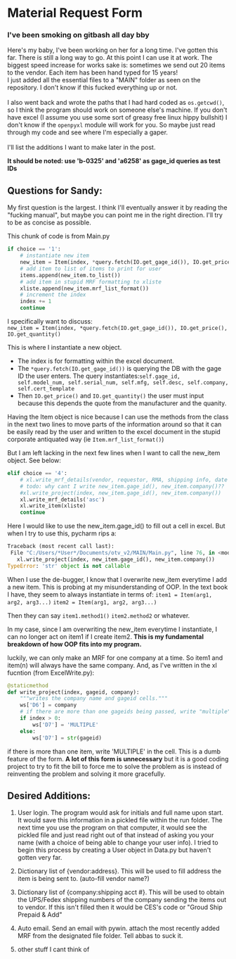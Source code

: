 # Material Request Form
### I've been smoking on gitbash all day bby

Here's my baby, I've been working on her for a long time. I've gotten this far. There is still a long way to go. At this point I can use it at work. The biggest speed increase for works sake is: sometimes we send out 20 items to the vendor. Each item has been hand typed for 15 years!<br/>
 I just added all the essential files to a "MAIN" folder as seen on the repository. I don't know if this fucked everything up or not.<br/><br/> I also went back and wrote the paths that I had hard coded as `os.getcwd()`, so I think the program should work on someone else's machine. If you don't have excel (I assume you use some sort of greasy free linux hippy bullshit) I don't know if the `openpyxl` module will work for you. So maybe just read through my code and see where I'm especially a gaper.<br/><br/> I'll list the additions I want to make later in the post.

__It should be noted: use 'b-0325' and 'a6258' as gage_id queries as test IDs__
## Questions for Sandy:
My first question is the largest. I think I'll eventually answer it by reading the "fucking manual", but maybe you can point me in the right direction. I'll try to be as concise as possible.

This chunk of code is from Main.py
```python
if choice == '1':
    # instantiate new item
    new_item = Item(index, *query.fetch(IO.get_gage_id()), IO.get_price(), IO.get_quantity())
    # add item to list of items to print for user
    items.append(new_item.to_list())
    # add item in stupid MRF formatting to xliste
    xliste.append(new_item.mrf_list_format())
    # increment the index
    index += 1
    continue
```
I specifically want to discuss: <br/>
`new_item = Item(index, *query.fetch(IO.get_gage_id()), IO.get_price(), IO.get_quantity()`

This is where I instantiate a new object.
* The index is for formatting within the excel document.
* The `*query.fetch(IO.get_gage_id())` is querying the DB with the gage ID the user enters.
The query instantiates:`self.gage_id, self.model_num, self.serial_num, self.mfg, self.desc, self.company, self.cert_template`
* Then `IO.get_price()` and `IO.get_quantity()` the user must input because this depends the quote from the manufacturer and the quanity.


Having the Item object is nice because I can use the methods from the class in the next two lines to move parts of the information around so that it can be easily read by the user and written to the excel document in the stupid corporate antiquated way (ie `Item.mrf_list_format()`)

But I am left lacking in the next few lines when I want to call the new_item object. See below:

```python
elif choice == '4':
    # xl.write_mrf_details(vendor, requestor, RMA, shipping info, date requested, date required, cert_type, interval, cal to mfg specs)
    # todo: why cant I write new_item.gage_id(), new_item.company()??
    #xl.write_project(index, new_item.gage_id(), new_item.company())
    xl.write_mrf_details('asc')
    xl.write_item(xliste)
    continue
```
Here I would like to use the new_item.gage_id() to fill out a cell in excel. But when I try to use this, pycharm rips a:
 ```python
Traceback (most recent call last):
  File "C:/Users/*User*/Documents/otv_v2/MAIN/Main.py", line 76, in <module>
    xl.write_project(index, new_item.gage_id(), new_item.company())
TypeError: 'str' object is not callable
```
When I use the de-bugger, I know that I overwrite new_item everytime I add a new item. This is probing at my misunderstanding of OOP. In the text book I have, they seem to always instantiate in terms of: `item1 = Item(arg1, arg2, arg3...)` `item2 = Item(arg1, arg2, arg3...)`

Then they can say `item1.method1()` `item2.method2` or whatever.

In my case, since I am overwriting the new_item everytime I instantiate, I can no longer act on item1 if I create item2. __This is my fundamental breakdown of how OOP fits into my program.__

luckily, we can only make an MRF for one company at a time. So item1 and item(n) will always have the same company. And, as I've written in the xl fucntion (from ExcelWrite.py):

```python
@staticmethod
def write_project(index, gageid, company):
    """writes the company name and gageid cells."""
    ws['D6'] = company
    # if there are more than one gageids being passed, write "multiple"
    if index > 0:
        ws['D7'] = 'MULTIPLE'
    else:
        ws['D7'] = str(gageid)
```

if there is more than one item, write 'MULTIPLE' in the cell. This is a dumb feature of the form. __A lot of this form is unnecessary__ but it is a good coding project to try to fit the bill to force me to solve the problem as is instead of reinventing the problem and solving it more gracefully. 
## Desired Additions:
1. User login. The program would ask for initials and full name upon start. It would save this information in a pickled file within the run folder. The next time you use the program on that computer, it would see the pickled file and just read right out of that instead of asking you your name (with a choice of being able to change your user info). I tried to begin this process by creating a User object in Data.py but haven't gotten very far.

2. Dictionary list of {vendor:address}. This will be used to fill address the item is being sent to. (auto-fill vendor name?)

3. Dictionary list of {company:shipping acct #}. This will be used to obtain the UPS/Fedex shipping numbers of the company sending the items out to vendor. If this isn't filled then it would be CES's code or "Groud Ship Prepaid & Add"

4. Auto email. Send an email with pywin. attach the most recently added MRF from the designated file folder. Tell abbas to suck it.

5. other stuff I cant think of
